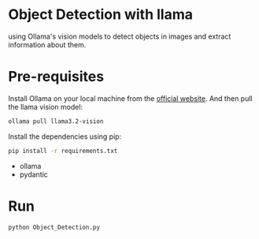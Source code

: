 # Object Detection with llama
using Ollama's vision models to detect objects in images and extract information about them.

# Pre-requisites
Install Ollama on your local machine from the [official website](https://ollama.com/). And then pull the llama vision model:

```bash
ollama pull llama3.2-vision
```

Install the dependencies using pip:

```bash
pip install -r requirements.txt
```

- ollama
- pydantic


# Run

```bash
python Object_Detection.py
```

